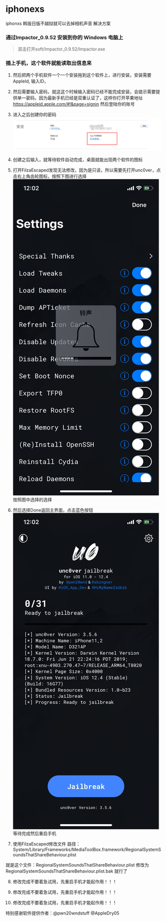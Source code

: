 ﻿# iphonexs
iphonxs 韩版日版不越狱就可以去掉相机声音 解决方案

### 通过Impactor_0.9.52 安装到你的 Windows 电脑上

> 双击打开soft/Impactor_0.9.52/Impactor.exe

### 插上手机，这个软件就能读取出信息来

1. 然后把两个手机软件一个一个安装拖到这个软件上，进行安装，安装需要AppleId, 输入ID，
2. 然后需要输入密码，就这这个时候输入密码已经不能完成安装，会提示需要提供单一密码，因为最新手机已经是双重认证了，这样你打开苹果地址
https://appleid.apple.com/#!&page=signin 然后登陆你的账号
3. 进入之后创建你的密码
![创建你的密码](imgs/product_password.png)

4. 创建之后输入，就等待软件自动完成，桌面就能出现两个软件的图标

5. 打开FilzaEscaped发现无法修改，因为是只读，所以需要先打开unc0ver，点击右上角齿轮图标，按照下图进行选择
![打开Unc0ver点击右上角齿轮图标](imgs/1.jpg)
按照图中选择的选择

6. 然后选择Done返回主界面，点击蓝色按钮
![](imgs/2.jpg)
等待完成然后重启手机
7. 使用FilzaEscaped修改文件
路径：System/Library/Frameworks/MediaToolBox.framework/RegionalSystemSoundsThatShareBehaviour.plist

就是这个文件：RegionalSystemSoundsThatShareBehaviour.plist
修改为RegionalSystemSoundsThatShareBehaviour.plist.bak
就行了

8. 修改完成不要着急试用，先重启手机才能起作用！！！

9. 修改完成不要着急试用，先重启手机才能起作用！！！

10. 修改完成不要着急试用，先重启手机才能起作用！！！

特别感谢软件提供作者：@pwn20wndstuff @AppleDry05